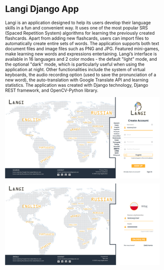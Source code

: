 # Langi Django App

Langi is an application designed to help its users develop their language skills in a fun and convenient way. It uses one of the most popular SRS (Spaced Repetition System) algorithms for learning the previously created flashcards. Apart from adding new flashcards, users can import files to automatically create entire sets of words. The application supports both text document files and image files such as PNG and JPG. Featured mini-games, make learning new words and expressions entertaining. Langi’s interface is available in 16 languages and 2 color modes - the default "light" mode, and the optional "dark" mode, which is particularly useful when using the application at night. Other functionalities include the system of virtual keyboards, the audio recording option (used to save the pronunciation of a new word), the auto-translation with Google Translate API and learning statistics. The application was created with Django technology, Django REST framework, and OpenCV-Python library. 

![Registration Panel](Screenshots/registration_panel.png)

![Login Panel](Screenshots/login_panel.png)